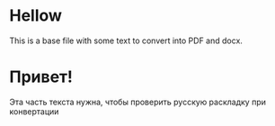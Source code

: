 # Hellow 
This is a base file with some text to convert into PDF and docx.


# Привет!
Эта часть текста нужна, чтобы проверить русскую раскладку при конвертации
